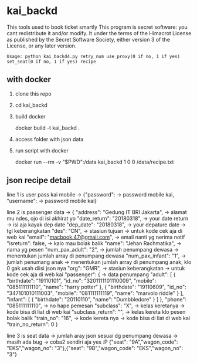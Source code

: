 # kai_backd
This tools used to book ticket smartly
This program is secret software: you cant redistribute it and/or modify. 
It under the terms of the Himacrot License as published by the Secret Software Society, 
either version 3 of the License, or any later version.


    Usage: python kai_backd4.py retry_num use_proxy(0 if no, 1 if yes) set_seat(0 if no, 1 if yes) recipe


## with docker

1. clone this repo
2. cd kai_backd
3. build docker

    docker build -t kai_backd .
    
4. access folder with json data
5. run script with docker
    
    docker run --rm -v "$PWD":/data kai_backd 1 0 0 /data/recipe.txt



## json recipe detail

line 1 is user pass kai mobile -> 
{"password": -> password mobile kai, "username": -> password mobile kai}

line 2 is passenger data ->
{
  "address": "Gedung IT BRI Jakarta", -> alamat mu ndes, ojo di isi akhirat yo
  "date_return": "20180318", -> your date return -> isi aja kayak dep date
  "dep_date": "20180318", -> your depature date -> tgl keberangkatan
  "des": "CN", -> stasiun tujuan -> untuk kode cek aja di web kai
  "email": "macbook.47@gmail.com", -> email nanti yg nerima notif
  "isreturn": false, -> kalo mau bolak balik
  "name": "Jehan Rachmatika", -> nama yg pesen
  "num_pax_adult": "2", -> jumlah penumpang dewasa -> menentukan jumlah array di penumpang dewasa
  "num_pax_infant": "1", -> jumlah penumang anak -> menentukan jumlah array di penumpang anak, klo 0 gak usah diisi json nya
  "org": "GMR", -> stasiun keberangkatan -> untuk kode cek aja di web kai
  "passenger": { -> data penumpang
    "adult": [ 
      {
        "birthdate": "19110101",
        "id_no": "3201111101110009",
        "mobile": "085111111110",
        "name": "harry potter"
      },
      {
        "birthdate": "19110609",
        "id_no": "347101010111003",
        "mobile": "081111111119",
        "name": "marvolo riddle"
      }
    ],
    "infant": [
      {
        "birthdate": "20110110",
        "name": "Dumbbledore"
      }
    ]
  },
  "phone": "085111111110", -> no hape pemesan
  "subclass": "X", -> kelas keretanya -> kode bisa di liat di web kai
  "subclass_return": "", -> kelas kereta klo pesen bolak balik
  "train_no": "16", -> kode kereta nya -> kode bisa di liat di web kai
  "train_no_return": 0
}

line 3 is seat data -> jumlah aray json sesuai dg penumpang dewasa -> masih ada bug -> coba2 sendiri aja yes :P
{"seat": "9A","wagon_code": "EKS","wagon_no": "3"},{"seat": "9B","wagon_code": "EKS","wagon_no": "3"}

